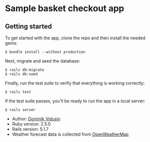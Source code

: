 # Sample basket checkout app

## Getting started

To get started with the app, clone the repo and then install the needed gems:

```
$ bundle install --without production
```

Next, migrate and seed the database:

```
$ rails db:migrate
$ rails db:seed
```

Finally, run the test suite to verify that everything is working correctly:

```
$ rails test
```

If the test suite passes, you'll be ready to run the app in a local server:

```
$ rails server
```



* Author: [Dominik Vidusin](mailto:dominik.vidusin@gmail.com)
* Ruby version:   2.5.0
* Rails version:  5.1.7
* Weather forecast data is collected from [OpenWeatherMap](https://openweathermap.org/)
